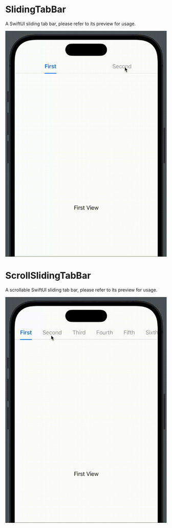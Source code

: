 # SlidingTabBar

A SwiftUI sliding tab bar, please refer to its preview for usage.

![](Sliding.gif)

# ScrollSlidingTabBar

A scrollable SwiftUI sliding tab bar, please refer to its preview for usage.

![](ScrollSliding.gif)